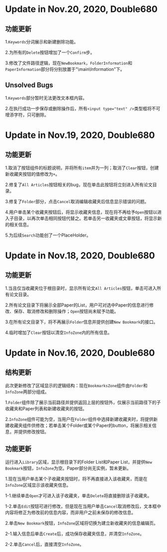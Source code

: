 # Update in Nov.20, 2020, Double680

## 功能更新

1.`Keywords`分词展示和新建删除功能。

2.为所有的`Delete`按钮增加了一个`Confirm`步。

3.修改了文件路径逻辑，现在`NewBookmark`，`FolderInformation`和`PaperInformation`部分将分别放置于"\main\Information\"下。

## Unsolved Bugs

1.`Keywords`部分暂时无法更改文本框内容。

2.在执行成功一步保存或删除操作后，所有`<input type="text" />`类型框将不可增添字符，只可删除。

# Update in Nov.19, 2020, Double680

## 功能更新

1.取消了按钮组件的标题说明，并将所有`item`并为一列；取消了`Clear`按钮，创建新收藏夹按钮的值修改为`+`。

2.修复了`All Articles`按钮相关的bug，现在单击此按钮将立刻进入所有论文目录。

3.修复了`Folder`部分，点击`Cancel`取消编辑收藏夹后信息显示错误的问题。

4.用户单击某个收藏夹按钮后，将显示收藏夹信息，现在将不再给予`Open`按钮以进入子目录，以再次单击相同按钮代替之。若单击另一收藏夹或文章按钮，将显示新的相关信息。

5.为后续`Search`功能创了一个PlaceHolder。

# Update in Nov.18, 2020, Double680

## 功能更新

1.当且仅当收藏夹位于根目录时，显示所有论文`All Articles`按钮，单击可进入所有论文目录。

2.所有论文目录下将展示全部Paper的List，用户可对选中Paper的信息进行修改、保存、取消修改和删除操作；`Open`按钮尚未赋予功能。

3.在所有论文目录下，将不再展示`Folder`信息并提供创建`New Bookmark`的接口。

4.临时增加了`Clear`按钮以清空`InfoZone`内的所有信息。

# Update in Nov.16, 2020, Double680

## 结构更新

此次更新修改了区域显示的逻辑结构：现在`BookmarksZone`组件由`Folder`和`InfoZone`两部分组成。

1.`Folder`组件除了展示当前路径并提供返回上层的按钮外，仅展示当前路径下的子收藏夹和Paper列表和新建收藏夹的按钮。

2.`InfoZone`组件可能为空，当用户在`Folder`组件中选择新建收藏夹时，将提供新建收藏夹组件供修改；若单击某个Folder或某个Paper的button，将展示相关信息，并提供修改按钮。

## 功能更新

运行进入`Library`区域，显示根目录下的Folder List和Paper List，并提供`New Bookmark`按钮，`InfoZone`为空。Paper部分尚无实例，暂未更新。

1.现在当用户单击某个子收藏夹按钮时，将不再直接进入该收藏夹，而是在`InfoZone`区域显示该收藏夹信息。

1-1.继续单击`Open`才可进入该子收藏夹，单击`Delete`将直接删除该子收藏夹。

1-2.单击`Edit`按钮可进行修改，但是现在当用户单击`Cancel`取消修改后，文本框中内容将修正为修改前的信息内容，而非用户之前未保存的修改信息。

2.单击`New Bookmark`按钮，`InfoZone`区域将切换为建立新收藏夹的信息编辑页。

2-1.输入信息后单击`Create`后，成功保存收藏夹信息，并清空`InfoZone`。

2-2.单击`Cancel`后，直接清空`InfoZone`。
